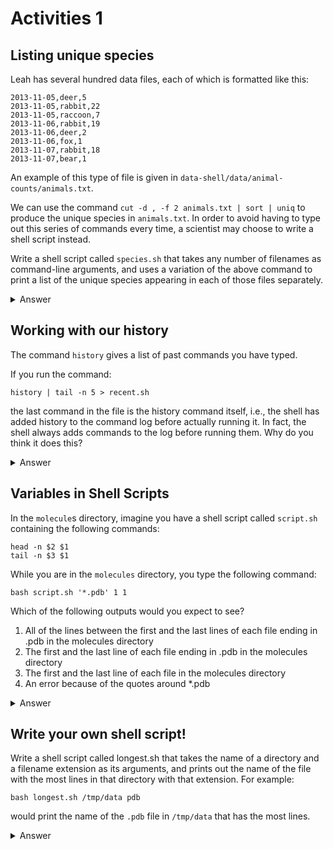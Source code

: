 # Activities 1
## Listing unique species
Leah has several hundred data files, each of which is formatted like this:

```
2013-11-05,deer,5
2013-11-05,rabbit,22
2013-11-05,raccoon,7
2013-11-06,rabbit,19
2013-11-06,deer,2
2013-11-06,fox,1
2013-11-07,rabbit,18
2013-11-07,bear,1
```

An example of this type of file is given in `data-shell/data/animal-counts/animals.txt`.

We can use the command `cut -d , -f 2 animals.txt | sort | uniq` to produce the unique species in `animals.txt`. In order to avoid having to type out this series of commands every time, a scientist may choose to write a shell script instead.

Write a shell script called `species.sh` that takes any number of filenames as command-line arguments, and uses a variation of the above command to print a list of the unique species appearing in each of those files separately.

<details>
<summary>Answer</summary>

```
# Script to find unique species in csv files where species is the second data field
# This script accepts any number of file names as command line arguments

# Loop over all files
for file in $@
do
	echo "Unique species in $file:"
	# Extract species names
	cut -d , -f 2 $file | sort | uniq
done
```

</details>

## Working with our history
The command `history` gives a list of past commands you have typed. 

If you run the command:

```
history | tail -n 5 > recent.sh
```

the last command in the file is the history command itself, i.e., the shell has added history to the command log before actually running it. In fact, the shell always adds commands to the log before running them. Why do you think it does this?

<details>
<summary>Answer</summary>
If a command causes something to crash or hang, it might be useful to know what that command was, in order to investigate the problem. Were the command only be recorded after running it, we would not have a record of the last command run in the event of a crash.

In practice, most people develop shell scripts by running commands at the shell prompt a few times to make sure they’re doing the right thing, then saving them in a file for re-use. This style of work allows people to recycle what they discover about their data and their workflow with one call to `history` and a bit of editing to clean up the output and save it as a shell script.
</details>

## Variables in Shell Scripts 
In the `molecule`s directory, imagine you have a shell script called `script.sh` containing the following commands:

```
head -n $2 $1
tail -n $3 $1
```

While you are in the `molecules` directory, you type the following command:

`bash script.sh '*.pdb' 1 1`

Which of the following outputs would you expect to see?

1. All of the lines between the first and the last lines of each file ending in .pdb in the molecules directory
1. The first and the last line of each file ending in .pdb in the molecules directory
1. The first and the last line of each file in the molecules directory
1. An error because of the quotes around *.pdb

<details>
<summary>Answer</summary>
The correct answer is 2.

The special variables $1, $2 and $3 represent the command line arguments given to the script, such that the commands run are:

```
$ head -n 1 cubane.pdb ethane.pdb octane.pdb pentane.pdb propane.pdb
$ tail -n 1 cubane.pdb ethane.pdb octane.pdb pentane.pdb propane.pdb
```

The shell does not expand `'*.pdb'` because it is enclosed by quote marks. As such, the first argument to the script is `'*.pdb'` which gets expanded within the script by head and tail.
</details>

## Write your own shell script!
Write a shell script called longest.sh that takes the name of a directory and a filename extension as its arguments, and prints out the name of the file with the most lines in that directory with that extension. For example:

`bash longest.sh /tmp/data pdb`

would print the name of the `.pdb` file in `/tmp/data` that has the most lines.

<details>
<summary>Answer</summary>
```
# Shell script which takes two arguments:
#    1. a directory name
#    2. a file extension
# and prints the name of the file in that directory
# with the most lines which matches the file extension.

wc -l $1/*.$2 | sort -n | tail -n 2 | head -n 1
```
</details>
